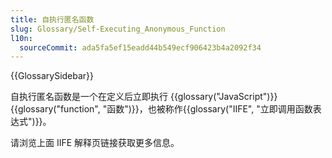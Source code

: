 ```yaml
---
title: 自执行匿名函数
slug: Glossary/Self-Executing_Anonymous_Function
l10n:
  sourceCommit: ada5fa5ef15eadd44b549ecf906423b4a2092f34
---
```


{{GlossarySidebar}}

自执行匿名函数是一个在定义后立即执行 {{glossary("JavaScript")}} {{glossary("function", "函数")}}，也被称作{{glossary("IIFE", "立即调用函数表达式")}}。

请浏览上面 IIFE 解释页链接获取更多信息。
